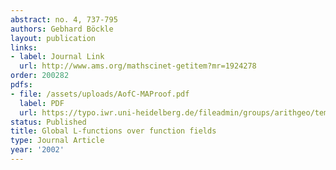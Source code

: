 ```yaml
---
abstract: no. 4, 737-795
authors: Gebhard Böckle
layout: publication
links:
- label: Journal Link
  url: http://www.ams.org/mathscinet-getitem?mr=1924278
order: 200282
pdfs:
- file: /assets/uploads/AofC-MAProof.pdf
  label: PDF
  url: https://typo.iwr.uni-heidelberg.de/fileadmin/groups/arithgeo/templates/data/Gebhard_Boeckle/AofC-MAProof.pdf
status: Published
title: Global L-functions over function fields
type: Journal Article
year: '2002'
---
```

